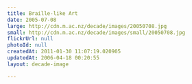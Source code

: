 ```yaml
---
title: Braille-like Art
date: 2005-07-08
large: http://cdn.m.ac.nz/decade/images/20050708.jpg
small: http://cdn.m.ac.nz/decade/images/small/20050708.jpg
flickrUrl: null
photoId: null
createdAt: 2011-01-30 11:07:19.020905
updatedAt: 2006-04-18 00:20:55
layout: decade-image

---
```


